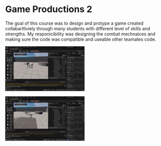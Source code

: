 <h1>Game Productions 2</h1>

The goal of this course was to design and protype a game created collabarltlviely through many students with different level of skills and strengths. My responicibility was designing the combat mechnaices and making sure the code was compatible and useable other teamates code. 


<img src="Capture.PNG" width="50%"></img> 



<img src="Capture-1.PNG" width="50%"></img> 

